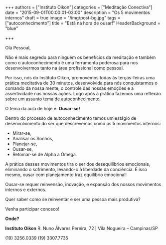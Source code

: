 +++
authors = ["Instituto Oikon"]
categories = ["Meditação Conectiva"]
date = "2015-09-01T00:00:01-03:00"
description = "Os 5 movimentos internos"
draft = true
image = "/img/post-bg.jpg"
tags = ["autoconhecimento"]
title = "Está na hora de ousar!"
  HeaderBackground = "blue"

+++

Olá Pessoal,


Não é mais segredo para ninguém os benefícios da meditação e também como o autoconhecimento é uma ferramenta poderosa para nos desenvolvermos tanto na área profissional como pessoal.

Por isso, nós do Instituto Oikon, promovemos todas às terças-feiras uma prática meditativa de 30 minutos, desenvolvida para nós conquistarmos o comando da nossa mente, o controle das nossas emoções e a assertividade nas nossas ações. Logo após a prática fazemos uma reflexão sobre um assunto tema de autoconhecimento.

O tema da aula de hoje é: **Ousar-se!**

Dentro do processo de autoconhecimento temos um estágio de desenvolvimento do ser que descrevemos como os 5 movimentos internos:

- Mirar-se,
- Analisar os Sonhos,
- Planejar-se,
- Ousar-se,
- Retomar-se de Alpha a Ômega.


A prática desses movimentos tira o ser dos desequilíbrios emocionais, eliminando o sofrimento, levando-o à liberdade da conciência. É isso mesmo, ousar com planejamento traz equilibrio emocional!

Ousar-se requer reinvensão, inovação, e expansão dos nossos movimentos internos e externos.


Quer saber como se reinventar e ser uma pessoa mais produtiva?

Venha participar conosco!

**Onde?**

**Instituto Oikon**
R. Nuno Álvares Pereira, 72 | Vila Nogueira – Campinas/SP


(19) 3256.0339
(19) 3307.7735
